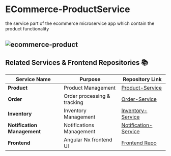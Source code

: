 # ECommerce-ProductService
the service part of the ecommerce microservice app which contain the product functionality

![ecommerce-product](https://github.com/user-attachments/assets/58e3c8cb-a411-4199-a4b0-d3d69585acae)
---

## Related Services & Frontend Repositories 📚

| Service Name         | Purpose                    | Repository Link                                               |
|----------------------|----------------------------|--------------------------------------------------------------|
| **Product**| Product Management | [Product-Service](https://github.com/mohamedmedhat/ECommerce-ProductService)     |
| **Order**  | Order processing & tracking | [Order-Service](https://github.com/mohamedmedhat/ECommerce-OrderService)         |
| **Inventory**| Inventory Management | [Inventory-Service](https://github.com/mohamedmedhat/ECommerce-InventoryService)     |
| **Notification Management** | Notifications Management | [Notification-Service](https://github.com/mohamedmedhat/ECommerce_NotificationService)  |
| **Frontend**         | Angular Nx frontend UI  | [Frontend Repo](https://github.com/mohamedmedhat/ECommerce-Client) |
